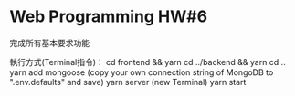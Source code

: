 # Web Programming HW#6
完成所有基本要求功能

執行方式(Terminal指令)：
cd frontend && yarn
cd ../backend && yarn
cd .. 
yarn add mongoose
(copy your own connection string of MongoDB to ".env.defaults" and save)
yarn server
(new Terminal)
yarn start